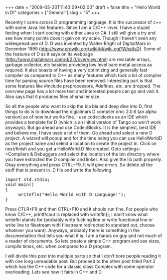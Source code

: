 +++
date = "2009-03-30T11:43:09+02:00"
draft = false
title = "Hello World in D!"
categories = ["General"]
slug = "5"
+++

Recently I came across D programming language. It is the successor of c++ with some Java like features. Since I am a C/C++ lover, I have a stupid feeling when I start coding with either Java or C#. I still will give a try and see how many points does it gain on my scale. Though I haven’t seen any widespread use of D. D was invented by Walter Bright of DigitalMars in December 1999 (http://www.prowiki.org/wiki4d/wiki.cgi?WhatIsD). Some of the features of D as it says on its webpage (http://www.digitalmars.com/d/2.0/overview.html) are resizable arrays, garbage collector, etc besides providing low level bare metal access as required. It also boasts of having a very optimizing and generally fast compiler as compared to C++ as many features which took a lot of compiler time for parsing source files have been removed. Interesting part is that some features like #include preprocessors, #defines, etc. are dropped. The overview page has a lot more text and interested people can go and visit it. Also says that it produces files of smaller size.

So all the people who want to skip the bla bla and deep dive into D, first things to do is to download the digialmars D compiler dmc 2.0.6 (an alpha version) as of now but works fine. I use code::blocks as an IDE which provides a template for D (which is an initial version of Tango so won’t work anyways). But go ahead and use Code::Blocks. It is the simplest, best IDE and believe me, I have used a lot of them. Go ahead and select a new D project. A wizard will popup and for the time being you can use HelloWorldD as the project name and select a location to create the project in. Click on next/finish and you get a HelloWorld.D file created. Goto settings-&gt;Compilers &amp; Debuggers and select the location of the bin directory where you have extracted the D compiler and linker. Also give the lib path properly. Okay everything and press CTRL+F9. It will give errors. So delete all the stuff that is present in .D file and write the following.
<pre lang="d" line="1">import std.stdio;
void main()
{
     writefln("Hello World with D Language!");
}</pre>
Press CTLR+F9 and then CTRL+F10 and it should run fine. For people who know C/C++, printf/cout is replaced with writefln(); I don’t know what writefln stands for (probably write fucking line or write functional line or write line to filestream with filestream redirected to standard out, choose whatever you want). Anyways, probably there is something in the documentation that tells you what it is. I am a hands on guy and not much of a reader of documents. So lets create a simple C++ program and see sizes, compile times, etc. when compared to a D program.

I will divide this post into multiple parts so that I don’t bore people reading it with one long unreadable post. But proceed to the other post titled Part 2 which has the C++ code for a classic class Complex with some operator overloading. Lets see how it fairs in C++ and D.
